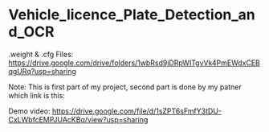 # Vehicle_licence_Plate_Detection_and_OCR
.weight & .cfg Files: https://drive.google.com/drive/folders/1wbRsd9jDRpWITgvVk4PmEWdxCEBqgURq?usp=sharing

Note: This is first part of my project, second part is done by my patner which link is this: 

Demo video: https://drive.google.com/file/d/1sZPT6sFmfY3tDU-CxLWbfcEMPJUAcKBq/view?usp=sharing
